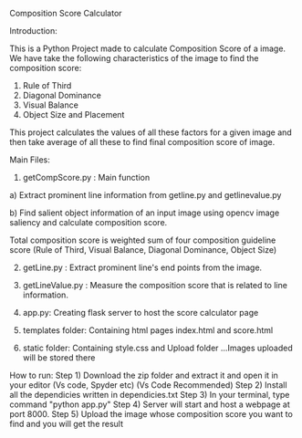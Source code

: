 Composition Score Calculator

Introduction:

This is a Python Project made to calculate Composition Score of a image. We have take the following characteristics of the image to find the composition score:
1) Rule of Third
2) Diagonal Dominance
3) Visual Balance
4) Object Size and Placement

This project calculates the values of all these factors for a given image and then take average of all these to find final composition score of image.

Main Files:

1) getCompScore.py : Main function

a) Extract prominent line information from getline.py and getlinevalue.py

b) Find salient object information of an input image using opencv image saliency and calculate composition score.

Total composition score is weighted sum of four composition guideline score (Rule of Third, Visual Balance, Diagonal Dominance, Object Size)

2) getLine.py : Extract prominent line's end points from the image.

3) getLineValue.py : Measure the composition score that is related to line information.

4) app.py: Creating flask server to host the score calculator page 

5) templates folder: Containing html pages index.html and score.html

5) static folder: Containing style.css and Upload folder ...Images uploaded will be stored there



How to run:
Step 1) Download the zip folder and extract it and open it in your editor (Vs code, Spyder etc) (Vs Code Recommended)
Step 2) Install all the dependicies written in dependicies.txt
Step 3) In your terminal, type command "python app.py"
Step 4) Server will start and host a webpage at port 8000.
Step 5) Upload the image whose composition score you want to find and you will get the result





